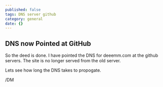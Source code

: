 ```yaml
---
published: false
tags: DNS server github
category: general
date: {}
---
```

## DNS now Pointed at GitHub

So the deed is done. I have pointed the DNS for deeemm.com at the github servers. The site is no longer served from the old server.


Lets see how long the DNS takes to propogate.  


/DM
